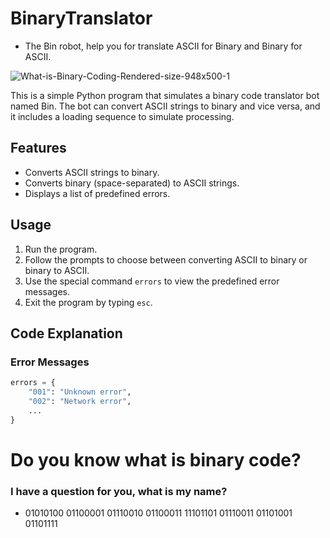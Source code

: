 # BinaryTranslator
- The Bin robot, help you for translate ASCII for Binary and Binary for ASCII.

![What-is-Binary-Coding-Rendered-size-948x500-1](https://github.com/Dollengo/BinaryTranslator/assets/131563888/88b70193-555f-42ad-b166-e39b31d4791f)


This is a simple Python program that simulates a binary code translator bot named Bin. The bot can convert ASCII strings to binary and vice versa, and it includes a loading sequence to simulate processing.

## Features

- Converts ASCII strings to binary.
- Converts binary (space-separated) to ASCII strings.
- Displays a list of predefined errors.

## Usage

1. Run the program.
2. Follow the prompts to choose between converting ASCII to binary or binary to ASCII.
3. Use the special command `errors` to view the predefined error messages.
4. Exit the program by typing `esc`.

## Code Explanation

### Error Messages

```python
errors = {
    "001": "Unknown error",
    "002": "Network error",
    ...
}
```
# Do you know what is binary code?
### I have a question for you, what is my name?
- 01010100 01100001 01110010 01100011 11101101 01110011 01101001 01101111
